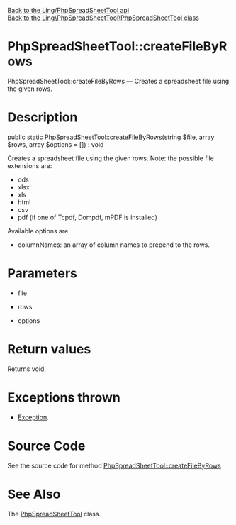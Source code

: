 [Back to the Ling/PhpSpreadSheetTool api](https://github.com/lingtalfi/PhpSpreadSheetTool/blob/master/doc/api/Ling/PhpSpreadSheetTool.md)<br>
[Back to the Ling\PhpSpreadSheetTool\PhpSpreadSheetTool class](https://github.com/lingtalfi/PhpSpreadSheetTool/blob/master/doc/api/Ling/PhpSpreadSheetTool/PhpSpreadSheetTool.md)


PhpSpreadSheetTool::createFileByRows
================



PhpSpreadSheetTool::createFileByRows — Creates a spreadsheet file using the given rows.




Description
================


public static [PhpSpreadSheetTool::createFileByRows](https://github.com/lingtalfi/PhpSpreadSheetTool/blob/master/doc/api/Ling/PhpSpreadSheetTool/PhpSpreadSheetTool/createFileByRows.md)(string $file, array $rows, array $options = []) : void




Creates a spreadsheet file using the given rows.
Note: the possible file extensions are:
- ods
- xlsx
- xls
- html
- csv
- pdf (if one of Tcpdf, Dompdf, mPDF is installed)



Available options are:
- columnNames: an array of column names to prepend to the rows.




Parameters
================


- file

    

- rows

    

- options

    


Return values
================

Returns void.


Exceptions thrown
================

- [Exception](http://php.net/manual/en/class.exception.php).&nbsp;







Source Code
===========
See the source code for method [PhpSpreadSheetTool::createFileByRows](https://github.com/lingtalfi/PhpSpreadSheetTool/blob/master/PhpSpreadSheetTool.php#L43-L67)


See Also
================

The [PhpSpreadSheetTool](https://github.com/lingtalfi/PhpSpreadSheetTool/blob/master/doc/api/Ling/PhpSpreadSheetTool/PhpSpreadSheetTool.md) class.



